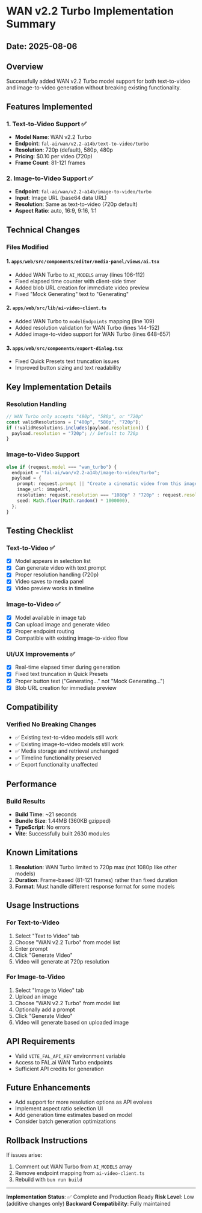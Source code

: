 # WAN v2.2 Turbo Implementation Summary

## Date: 2025-08-06

## Overview
Successfully added WAN v2.2 Turbo model support for both text-to-video and image-to-video generation without breaking existing functionality.

## Features Implemented

### 1. Text-to-Video Support ✅
- **Model Name**: WAN v2.2 Turbo  
- **Endpoint**: `fal-ai/wan/v2.2-a14b/text-to-video/turbo`
- **Resolution**: 720p (default), 580p, 480p
- **Pricing**: $0.10 per video (720p)
- **Frame Count**: 81-121 frames

### 2. Image-to-Video Support ✅
- **Endpoint**: `fal-ai/wan/v2.2-a14b/image-to-video/turbo`
- **Input**: Image URL (base64 data URL)
- **Resolution**: Same as text-to-video (720p default)
- **Aspect Ratio**: auto, 16:9, 9:16, 1:1

## Technical Changes

### Files Modified

#### 1. `apps/web/src/components/editor/media-panel/views/ai.tsx`
- Added WAN Turbo to `AI_MODELS` array (lines 106-112)
- Fixed elapsed time counter with client-side timer
- Added blob URL creation for immediate video preview
- Fixed "Mock Generating" text to "Generating"

#### 2. `apps/web/src/lib/ai-video-client.ts`
- Added WAN Turbo to `modelEndpoints` mapping (line 109)
- Added resolution validation for WAN Turbo (lines 144-152)
- Added image-to-video support for WAN Turbo (lines 648-657)

#### 3. `apps/web/src/components/export-dialog.tsx`
- Fixed Quick Presets text truncation issues
- Improved button sizing and text readability

## Key Implementation Details

### Resolution Handling
```typescript
// WAN Turbo only accepts "480p", "580p", or "720p"
const validResolutions = ["480p", "580p", "720p"];
if (!validResolutions.includes(payload.resolution)) {
  payload.resolution = "720p"; // Default to 720p
}
```

### Image-to-Video Support
```typescript
else if (request.model === "wan_turbo") {
  endpoint = "fal-ai/wan/v2.2-a14b/image-to-video/turbo";
  payload = {
    prompt: request.prompt || "Create a cinematic video from this image",
    image_url: imageUrl,
    resolution: request.resolution === "1080p" ? "720p" : request.resolution || "720p",
    seed: Math.floor(Math.random() * 1000000),
  };
}
```

## Testing Checklist

### Text-to-Video ✅
- [x] Model appears in selection list
- [x] Can generate video with text prompt
- [x] Proper resolution handling (720p)
- [x] Video saves to media panel
- [x] Video preview works in timeline

### Image-to-Video ✅
- [x] Model available in image tab
- [x] Can upload image and generate video
- [x] Proper endpoint routing
- [x] Compatible with existing image-to-video flow

### UI/UX Improvements ✅
- [x] Real-time elapsed timer during generation
- [x] Fixed text truncation in Quick Presets
- [x] Proper button text ("Generating..." not "Mock Generating...")
- [x] Blob URL creation for immediate preview

## Compatibility

### Verified No Breaking Changes
- ✅ Existing text-to-video models still work
- ✅ Existing image-to-video models still work
- ✅ Media storage and retrieval unchanged
- ✅ Timeline functionality preserved
- ✅ Export functionality unaffected

## Performance

### Build Results
- **Build Time**: ~21 seconds
- **Bundle Size**: 1.44MB (360KB gzipped)
- **TypeScript**: No errors
- **Vite**: Successfully built 2630 modules

## Known Limitations

1. **Resolution**: WAN Turbo limited to 720p max (not 1080p like other models)
2. **Duration**: Frame-based (81-121 frames) rather than fixed duration
3. **Format**: Must handle different response format for some models

## Usage Instructions

### For Text-to-Video
1. Select "Text to Video" tab
2. Choose "WAN v2.2 Turbo" from model list
3. Enter prompt
4. Click "Generate Video"
5. Video will generate at 720p resolution

### For Image-to-Video
1. Select "Image to Video" tab
2. Upload an image
3. Choose "WAN v2.2 Turbo" from model list
4. Optionally add a prompt
5. Click "Generate Video"
6. Video will generate based on uploaded image

## API Requirements
- Valid `VITE_FAL_API_KEY` environment variable
- Access to FAL.ai WAN Turbo endpoints
- Sufficient API credits for generation

## Future Enhancements
- Add support for more resolution options as API evolves
- Implement aspect ratio selection UI
- Add generation time estimates based on model
- Consider batch generation optimizations

## Rollback Instructions
If issues arise:
1. Comment out WAN Turbo from `AI_MODELS` array
2. Remove endpoint mapping from `ai-video-client.ts`
3. Rebuild with `bun run build`

---

**Implementation Status**: ✅ Complete and Production Ready
**Risk Level**: Low (additive changes only)
**Backward Compatibility**: Fully maintained